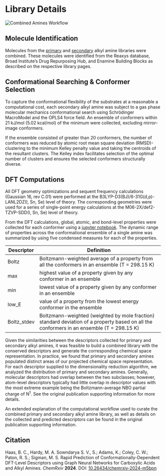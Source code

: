# Library Details

<div class="centered-container">
     <img src="/amines/content/combined-amines-workflow.png" alt="Combined Amines Workflow" class="responsive-image">
</div>

## Molecule Identification

Molecules from the [primary](https://descriptor-libraries.molssi.org/primary-amines) and [secondary](https://descriptor-libraries.molssi.org/secondary-amines) alkyl amine libraries were combined. These molecules were identified from the Reaxys database, Broad Institute’s Drug Repurposing Hub, and Enamine Building Blocks as described on the respective library pages. 

## Conformational Searching & Conformer Selection

To capture the conformational flexibility of the substrates at a reasonable a computational cost, each secondary alkyl amine was subject to a gas phase molecular mechanics conformational search using Schrödinger MacroModel and the OPLS4 force field.  An ensemble of conformers within 21 kJ/mol (5.02 kcal/mol) of the minimum were collected, excluding mirror-image conformers. 

If the ensemble consisted of greater than 20 conformers, the number of conformers was reduced by atomic root mean square deviation (RMSD)-clustering to the minimum Kelley penalty value and taking the centroids of the resultant clusters. The Kelley index facilitates selection of the optimal number of clusters and ensures the selected conformers structurally diverse.

## DFT Computations

All DFT geometry optimizations and sequent frequency calculations (Gaussian 16, rev C.01) were performed at the B3LYP-D3(BJ)/6-31G(d,p)-LANL2DZ(I, Sn, Se) level of theory. The corresponding geometries were used for a series of single-point energy calculations at the M06-2X/def2-TZVP-SDD(I, Sn, Se) level of theory. 

From the DFT calculations, global, atomic, and bond-level properties were collected for each conformer using a [jupyter notebook](https://github.com/nsf-c-cas/AcidAmine_Descriptor_Predict/tree/main/get_properties_examples). The dynamic range of properties across the conformational ensemble of a single amine was summarized by using five condensed measures for each of the properties.

| Descriptor              | Definition                                                                                      |
| ----------------------- | ------------------------------------------------------------------------------------------------|
| Boltz                   | Boltzmann-weighted average of a property from all the conformers in an ensemble (T = 298.15 K)  |
| max                     | highest value of a property given by any conformer in an ensemble                               |
| min                     | lowest value of a property given by any conformer in an ensemble                                |
| low_E                   | value of a property from the lowest energy conformer in the ensemble                            |
| Boltz_stdev             | Boltzmann-weighted (weighted by mole fraction) standard deviation of a property based on all the conformers in an ensemble (T = 298.15 K) |

Given the similarities between the descriptors collected for primary and secondary alkyl amines, it was feasible to build a combined library with the conserved descriptors and generate the corresponding chemical space representation. In practice, we found that primary and secondary amines populated distinct areas of our projected chemical space representation. For each descriptor supplied to the dimensionality reduction algorithm, we analyzed the distribution of primary and secondary amines. Generally, molecular descriptors had overlap between the two subclasses; however, atom-level descriptors typically had little overlap in descriptor values with the most extreme example being the Boltzmann-average NBO partial charge of N<sup>1</sup>. See the original publication supporting information for more details.

An extended explanation of the computational workflow used to curate the combined primary and secondary alkyl amine library, as well as details on the collected and predicted descriptors can be found in the original publication supporting information.

## Citation
Haas, B. C., Hardy, M. A. Sowndarya S. V., S.; Adams, K.; Coley, C. W.; Paton, R. S.; Sigman, M. S. Rapid Prediction of Conformationally-Dependent DFT-Level Descriptors using Graph Neural Networks for Carboxylic Acids and Alkyl Amines. *ChemRxiv* **2024**. DOI: [10.26434/chemrxiv-2024-m5bpn](https://doi.org/10.26434/chemrxiv-2024-m5bpn)
